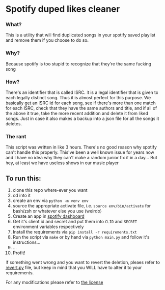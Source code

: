 # Spotify duped likes cleaner

### What?
This is a utility that will find duplicated songs in your spotify saved playlist and remove them if you choose to do so.

### Why?
Because spotify is too stupid to recognize that they're the same fucking song

### How?
There's an identifier that is called ISRC. It is a legal identifier that is given to each legally distinct song. Thus it is almost perfect for this purpose. We basically get an ISRC id for each song, see if there's more than one match for each ISRC, check that they have the same authors and title, and if all of the above it true, take the more recent addition and delete it from liked songs. Just in case it also makes a backup into a json file for all the songs it deletes.

### The rant
This script was written in like 3 hours. There's no good reason why spotify can't handle this properly. This've been a well known issue for years now and I have no idea why they can't make a random junior fix it in a day... But hey, at least we have useless shows in our music player

## To run this:
1. clone this repo where-ever you want
2. cd into it
3. create an env via `python -m venv env`
4. source the appropriate activate file, i.e. `source env/bin/activate` for bash/zsh or whatever else you use (weirdo)
5. Create an app in [spotify dashboard](https://developer.spotify.com/dashboard)
6. Get it's client id and secret and put them into `CLID` and `SECRET` environment variables respectively
7. Install the requirements via `pip install -r requirements.txt`
8. Run the script via `make` or by hand via `python main.py` and follow it's instructions...
9. ...
10. Profit!

If something went wrong and you want to revert the deletion, pleaes refer to [revert.py](./revert.py) file, but keep in mind that you WILL have to alter it to your requirements.

For any modifications please refer to [the license](./LICENSE.md)
